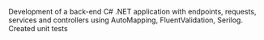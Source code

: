 Development of a back-end C# .NET application with endpoints, requests, services and controllers using AutoMapping, FluentValidation, Serilog. Created unit tests 
